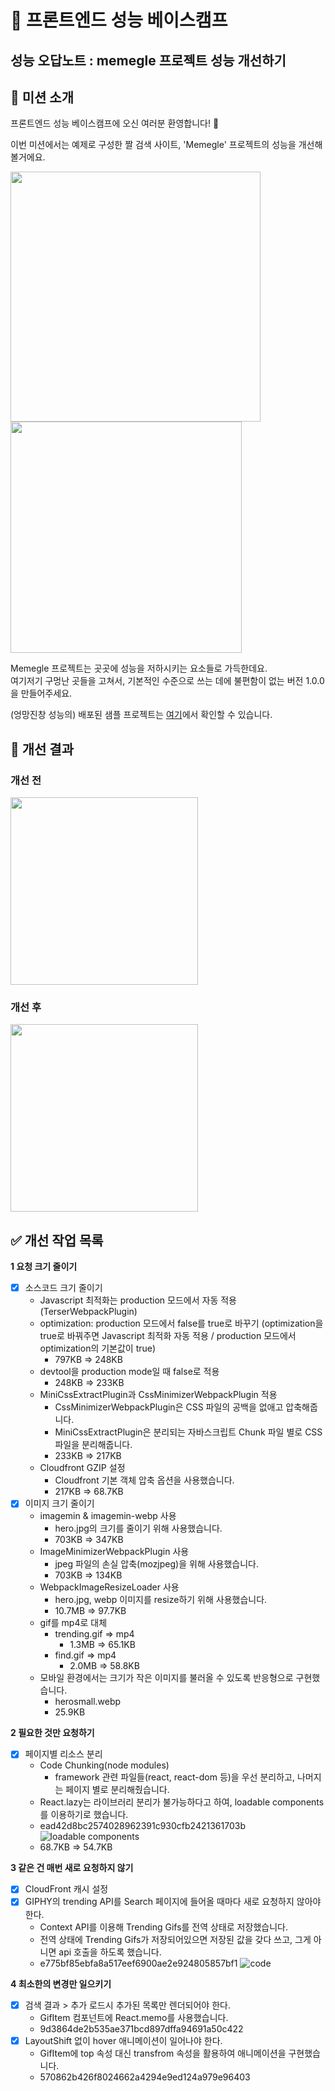# 🚀 프론트엔드 성능 베이스캠프

## 성능 오답노트 : memegle 프로젝트 성능 개선하기

## 📕 미션 소개

프론트엔드 성능 베이스캠프에 오신 여러분 환영합니다! 🤗

이번 미션에서는 예제로 구성한 짤 검색 사이트, 'Memegle' 프로젝트의 성능을 개선해볼거에요.

<img width=400 src="https://user-images.githubusercontent.com/81607552/129674696-2fe7251b-90fe-4dec-8bc5-5d47bcc9159c.png"> <img width=370 src="https://user-images.githubusercontent.com/81607552/129674723-03d93732-1aba-42ca-a7cf-d2abe1005847.png">

Memegle 프로젝트는 곳곳에 성능을 저하시키는 요소들로 가득한데요.  
여기저기 구멍난 곳들을 고쳐서, 기본적인 수준으로 쓰는 데에 불편함이 없는 버전 1.0.0을 만들어주세요.

(엉망진창 성능의) 배포된 샘플 프로젝트는 [여기](http://frontend-performance-basecamp.s3-website.ap-northeast-2.amazonaws.com)에서 확인할 수 있습니다.

## 🌟 개선 결과

### 개선 전

<img width=300 src="https://user-images.githubusercontent.com/42052110/131472293-ce371878-497d-4b29-8b1c-f8888992fb02.png">

### 개선 후

<img width=300 src="https://user-images.githubusercontent.com/42052110/131472537-50b18ac0-bcb5-430b-9010-8f5cfae603e0.png">

## ✅ 개선 작업 목록

**1 요청 크기 줄이기**

- [x] 소스코드 크기 줄이기
  - Javascript 최적화는 production 모드에서 자동 적용(TerserWebpackPlugin)
  - optimization: production 모드에서 false를 true로 바꾸기
    (optimization을 true로 바꿔주면 Javascript 최적화 자동 적용 / production 모드에서 optimization의 기본값이 true)
    - 797KB ⇒ 248KB
  - devtool을 production mode일 때 false로 적용
    - 248KB ⇒ 233KB
  - MiniCssExtractPlugin과 CssMinimizerWebpackPlugin 적용
    - CssMinimizerWebpackPlugin은 CSS 파일의 공백을 없애고 압축해줍니다.
    - MiniCssExtractPlugin은 분리되는 자바스크립트 Chunk 파일 별로 CSS 파일을 분리해줍니다.
    - 233KB ⇒ 217KB
  - Cloudfront GZIP 설정
    - Cloudfront 기본 객체 압축 옵션을 사용했습니다.
    - 217KB ⇒ 68.7KB
- [x] 이미지 크기 줄이기
  - imagemin & imagemin-webp 사용
    - hero.jpg의 크기를 줄이기 위해 사용했습니다.
    - 703KB ⇒ 347KB
  - ImageMinimizerWebpackPlugin 사용
    - jpeg 파일의 손실 압축(mozjpeg)을 위해 사용했습니다.
    - 703KB ⇒ 134KB
  - WebpackImageResizeLoader 사용
    - hero.jpg, webp 이미지를 resize하기 위해 사용했습니다.
    - 10.7MB ⇒ 97.7KB
  - gif를 mp4로 대체
    - trending.gif ⇒ mp4
      - 1.3MB ⇒ 65.1KB
    - find.gif ⇒ mp4
      - 2.0MB ⇒ 58.8KB
  - 모바일 환경에서는 크기가 작은 이미지를 불러올 수 있도록 반응형으로 구현했습니다.
    - herosmall.webp
    - 25.9KB

**2 필요한 것만 요청하기**

- [x] 페이지별 리소스 분리
  - Code Chunking(node modules)
    - framework 관련 파일들(react, react-dom 등)을 우선 분리하고, 나머지는 페이지 별로 분리해줬습니다.
  - React.lazy는 라이브러리 분리가 불가능하다고 하여, loadable components를 이용하기로 했습니다.
  - ead42d8bc2574028962391c930cfb2421361703b
    ![loadable components](https://user-images.githubusercontent.com/42052110/131474024-15f1655a-8440-4775-bccc-62b13866050d.png)
  - 68.7KB ⇒ 54.7KB

**3 같은 건 매번 새로 요청하지 않기**

- [x] CloudFront 캐시 설정
- [x] GIPHY의 trending API를 Search 페이지에 들어올 때마다 새로 요청하지 않아야 한다.
  - Context API를 이용해 Trending Gifs를 전역 상태로 저장했습니다.
  - 전역 상태에 Trending Gifs가 저장되어있으면 저장된 값을 갖다 쓰고, 그게 아니면 api 호출을 하도록 했습니다.
  - e775bf85ebfa8a517eef6900ae2e924805857bf1
    ![code](https://user-images.githubusercontent.com/42052110/131569231-cbb56c76-3e16-4e46-a4ff-475581748150.png)

**4 최소한의 변경만 일으키기**

- [x] 검색 결과 > 추가 로드시 추가된 목록만 렌더되어야 한다.
  - GifItem 컴포넌트에 React.memo를 사용했습니다.
  - 9d3864de2b535ae371bcd897dffa94691a50c422
- [x] LayoutShift 없이 hover 애니메이션이 일어나야 한다.
  - GifItem에 top 속성 대신 transfrom 속성을 활용하여 애니메이션을 구현했습니다.
  - 570862b426f8024662a4294e9ed124a979e96403
